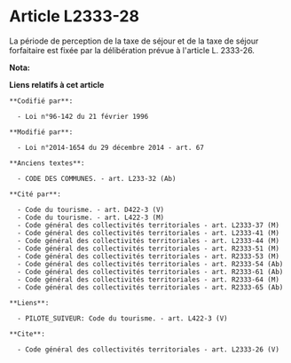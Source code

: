 # Article L2333-28

La période de perception de la taxe de séjour et de la taxe de séjour forfaitaire est fixée par la délibération prévue à
l'article L. 2333-26.

**Nota:**



**Liens relatifs à cet article**

	**Codifié par**:

	  - Loi n°96-142 du 21 février 1996

	**Modifié par**:

	  - Loi n°2014-1654 du 29 décembre 2014 - art. 67

	**Anciens textes**:

	  - CODE DES COMMUNES. - art. L233-32 (Ab)

	**Cité par**:

	  - Code du tourisme. - art. D422-3 (V)
	  - Code du tourisme. - art. L422-3 (M)
	  - Code général des collectivités territoriales - art. L2333-37 (M)
	  - Code général des collectivités territoriales - art. L2333-41 (M)
	  - Code général des collectivités territoriales - art. L2333-44 (M)
	  - Code général des collectivités territoriales - art. R2333-51 (M)
	  - Code général des collectivités territoriales - art. R2333-53 (M)
	  - Code général des collectivités territoriales - art. R2333-54 (Ab)
	  - Code général des collectivités territoriales - art. R2333-61 (Ab)
	  - Code général des collectivités territoriales - art. R2333-64 (M)
	  - Code général des collectivités territoriales - art. R2333-65 (Ab)

	**Liens**:

	  - PILOTE_SUIVEUR: Code du tourisme. - art. L422-3 (V)

	**Cite**:

	  - Code général des collectivités territoriales - art. L2333-26 (V)
